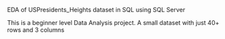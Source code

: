 EDA of USPresidents_Heights dataset in SQL using SQL Server

This is a beginner level Data Analysis project. A small dataset  with just 40+ rows and 3 columns

